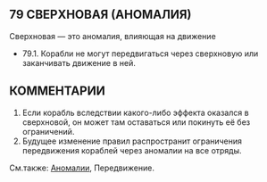 79 СВЕРХНОВАЯ (АНОМАЛИЯ)
---

Сверхновая — это аномалия, влияющая на движение
* 79.1. Корабли не могут передвигаться через сверхновую или заканчивать движение в ней.

КОММЕНТАРИИ
---
1) Если корабль вследствии какого-либо эффекта оказался в сверхновой, он может там оставаться или покинуть её без ограничений.
2) Будущее изменение правил распространит ограничения передвижения кораблей через аномалии на все отряды.

См.также: [Аномалии](anomalies.md), Передвижение.
